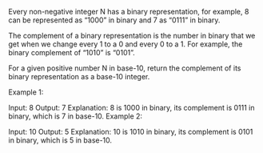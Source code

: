 Every non-negative integer N has a binary representation, for example, 8 can be represented as “1000” in binary and 7 as “0111” in binary.

The complement of a binary representation is the number in binary that we get when we change every 1 to a 0 and every 0 to a 1. For example, the binary complement of “1010” is “0101”.

For a given positive number N in base-10, return the complement of its binary representation as a base-10 integer.

Example 1:

Input: 8
Output: 7
Explanation: 8 is 1000 in binary, its complement is 0111 in binary, which is 7 in base-10.
Example 2:

Input: 10
Output: 5
Explanation: 10 is 1010 in binary, its complement is 0101 in binary, which is 5 in base-10.